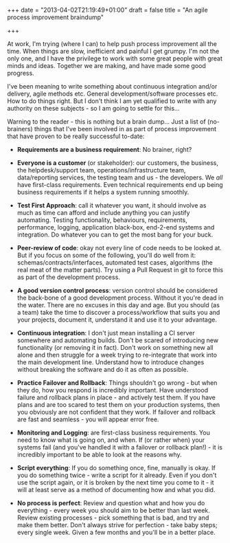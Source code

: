 +++
date = "2013-04-02T21:19:49+01:00"
draft = false
title = "An agile process improvement braindump"

+++

At work, I'm trying (where I can) to help push process improvement all the time. When things are slow, inefficient and painful I get grumpy. I'm not the only one, and I have the privilege to work with some great people with great minds and ideas. Together we are making, and have made some good progress. 

I've been meaning to write something about continuous integration and/or delivery, agile methods etc. General development/software processes etc. How to do things right. But I don't think I am yet qualified to write with any authority on these subjects - so I am going to settle for this...

<!--more-->

Warning to the reader - this is nothing but a brain dump... Just a list of (no-brainers) things that I've been involved in as part of process improvement that have proven to be really successful to-date:

* **Requirements are a business requirement**: No brainer, right?

* **Everyone is a customer** (or stakeholder): our customers, the business, the helpdesk/support team, operations/infrastructure team, data/reporting services, the testing team and us - the developers. We *all* have first-class requirements. Even technical requirements end up being business requirements if it helps a system running smoothly.

* **Test First Approach**: call it whatever you want, it should involve as much as time can afford and include anything you can justify automating. Testing functionality, behaviours, requirements, performance, logging, application black-box, end-2-end systems and integration. Do whatever you can to get the most bang for your buck.

* **Peer-review of code**: okay not every line of code needs to be looked at. But if you focus on some of the following, you'll do well from it: schemas/contracts/interfaces, automated test cases, algorithms (the real meat of the matter parts). Try using a Pull Request in git to force this as part of the development process.

* **A good version control process**: version control should be considered the back-bone of a good development process. Without it you're dead in the water. There are no excuses in this day and age. But you should (as a team) take the time to discover a process/workflow that suits you and your projects, document it, understand it and use it to your advantage.

* **Continuous integration**: I don't just mean installing a CI server somewhere and automating builds. Don't be scared of introducing new functionality (or removing it in fact). Don't work on something new all alone and then struggle for a week trying to re-integrate that work into the main development line. Understand how to introduce changes without breaking the software and do it as often as possible.

* **Practice Failover and Rollback**: Things shouldn't go wrong - but when they do, how you respond is incredibly important. Have understood failure and rollback plans in place - and actively test them. If you have plans and are too scared to test them on your production systems, then you obviously are not confident that they work. If failover and rollback are fast and seamless - you will appear error free.

* **Monitoring and Logging**: are first-class business requirements. You need to know what is going on, and when. If (or rather when) your systems fail (and you've handled it with a failover or rollback plan!) - it is incredibly important to be able to look at the reasons why.

* **Script everything**: If you do something once, fine, manually is okay. If you do something twice - write a script for it already. Even if you don't use the script again, or it is broken by the next time you come to it - it will at least serve as a method of documenting how and what you did.

* **No process is perfect**: Review and question what and how you do everything - every week you should aim to be better than last week. Review existing processes - pick something that is bad, and try and make them better. Don't always strive for perfection - take baby steps; every single week. Given a few months and you'll be in a better place.
